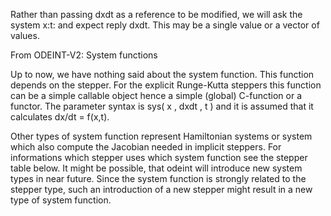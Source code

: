 Rather than passing dxdt as a reference to be modified, we will ask the system x:t: and expect reply dxdt. This may be a single value or a vector of values.

From ODEINT-V2:
System functions

Up to now, we have nothing said about the system function. This function depends on the stepper. For the explicit Runge-Kutta steppers this function can be a simple callable object hence a simple (global) C-function or a functor. The parameter syntax is sys( x , dxdt , t ) and it is assumed that it calculates dx/dt = f(x,t).

Other types of system function represent Hamiltonian systems or system which also compute the Jacobian needed in implicit steppers. For informations which stepper uses which system function see the stepper table below. It might be possible, that odeint will introduce new system types in near future. Since the system function is strongly related to the stepper type, such an introduction of a new stepper might result in a new type of system function.
